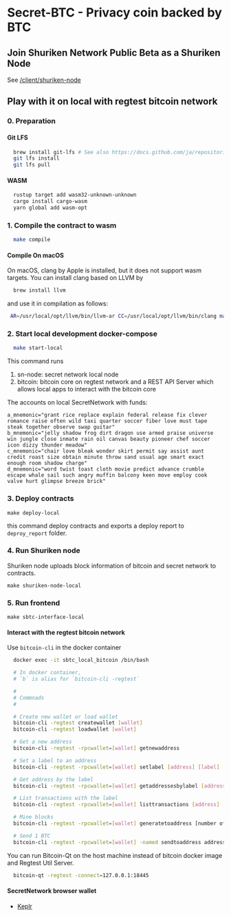 # Secret-BTC - Privacy coin backed by BTC

## Join Shuriken Network Public Beta as a Shuriken Node

See [/client/shuriken-node](./client/shuriken-node)

## Play with it on local with regtest bitcoin network

### 0. Preparation

#### Git LFS

```bash
  brew install git-lfs # See also https://docs.github.com/ja/repositories/working-with-files/managing-large-files/installing-git-large-file-storage
  git lfs install
  git lfs pull
```

#### WASM

```bash
  rustup target add wasm32-unknown-unknown
  cargo install cargo-wasm
  yarn global add wasm-opt
```

### 1. Compile the contract to wasm

```bash
  make compile
```

#### Compile On macOS

On macOS, clang by Apple is installed, but it does not support wasm targets.
You can install clang based on LLVM by

```bash
  brew install llvm
```

and use it in compilation as follows:

```bash
 AR=/usr/local/opt/llvm/bin/llvm-ar CC=/usr/local/opt/llvm/bin/clang make compile
```

### 2. Start local development docker-compose

```bash
  make start-local
```

This command runs

1. sn-node: secret network local node
2. bitcoin: bitcoin core on regtest network and a REST API Server which allows local apps to interact with the bitcoin core

The accounts on local SecretNetwork with funds:

```text
a_mnemonic="grant rice replace explain federal release fix clever romance raise often wild taxi quarter soccer fiber love must tape steak together observe swap guitar"
b_mnemonic="jelly shadow frog dirt dragon use armed praise universe win jungle close inmate rain oil canvas beauty pioneer chef soccer icon dizzy thunder meadow"
c_mnemonic="chair love bleak wonder skirt permit say assist aunt credit roast size obtain minute throw sand usual age smart exact enough room shadow charge"
d_mnemonic="word twist toast cloth movie predict advance crumble escape whale sail such angry muffin balcony keen move employ cook valve hurt glimpse breeze brick"
```

### 3. Deploy contracts

`make deploy-local`

this command deploy contracts and exports a deploy report to `deproy_report` folder.

### 4. Run Shuriken node

Shuriken node uploads block information of bitcoin and secret network to contracts.

`make shuriken-node-local`

### 5. Run frontend

`make sbtc-interface-local`
#### Interact with the regtest bitcoin network

Use `bitcoin-cli` in the docker container

```bash
  docker exec -it sbtc_local_bitcoin /bin/bash

  # In docker container,
  # `b` is alias for `bitcoin-cli -regtest`

  #
  # Commnads
  #

  # Create new wallet or load wallet
  bitcoin-cli -regtest createwallet [wallet]
  bitcoin-cli -regtest loadwallet [wallet]

  # Get a new address
  bitcoin-cli -regtest -rpcwallet=[wallet] getnewaddress

  # Set a label to an address
  bitcoin-cli -regtest -rpcwallet=[wallet] setlabel [address] [label]

  # Get address by the label
  bitcoin-cli -regtest -rpcwallet=[wallet] getaddressesbylabel [address]

  # List transactions with the label
  bitcoin-cli -regtest -rpcwallet=[wallet] listtransactions [address]

  # Mine blocks
  bitcoin-cli -regtest -rpcwallet=[wallet] generatetoaddress [number of blocks] [your address]

  # Send 1 BTC
  bitcoin-cli -regtest -rpcwallet=[wallet] -named sendtoaddress address=[recipient] amount=1 fee_rate=25

```

You can run Bitcoin-Qt on the host machine instead of bitcoin docker image and Regtest Util Server.

```bash
  bitcoin-qt -regtest -connect=127.0.0.1:18445
```

#### SecretNetwork browser wallet

- [Keplr](https://chrome.google.com/webstore/detail/keplr/dmkamcknogkgcdfhhbddcghachkejeap)
